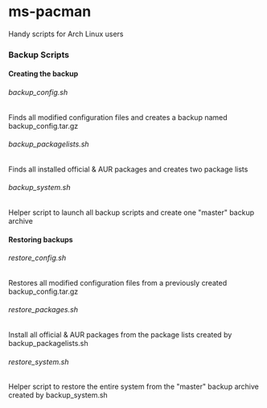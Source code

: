 ms-pacman
=========

Handy scripts for Arch Linux users

### Backup Scripts

#### Creating the backup

###### backup_config.sh
Finds all modified configuration files and creates a backup named backup_config.tar.gz

###### backup_packagelists.sh
Finds all installed official & AUR packages and creates two package lists

###### backup_system.sh
Helper script to launch all backup scripts and create one "master" backup archive

#### Restoring backups

###### restore_config.sh
Restores all modified configuration files from a previously created backup_config.tar.gz

###### restore_packages.sh
Install all official & AUR packages from the package lists created by backup_packagelists.sh

###### restore_system.sh
Helper script to restore the entire system from the "master" backup archive created by backup_system.sh

